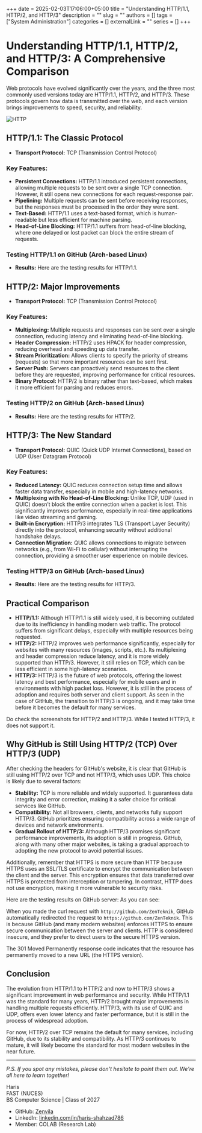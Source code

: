 +++ 
date = 2025-02-03T17:06:00+05:00
title = "Understanding HTTP/1.1, HTTP/2, and HTTP/3"
description = ""
slug = ""
authors = []
tags = ["System Administration"]
categories = []
externalLink = ""
series = []
+++


# Understanding HTTP/1.1, HTTP/2, and HTTP/3: A Comprehensive Comparison

Web protocols have evolved significantly over the years, and the three most commonly used versions today are HTTP/1.1, HTTP/2, and HTTP/3. These protocols govern how data is transmitted over the web, and each version brings improvements to speed, security, and reliability.



  ![HTTP](/HTTPimages/HTTP1-image.png#center)


## HTTP/1.1: The Classic Protocol

- **Transport Protocol:** TCP (Transmission Control Protocol)

### Key Features:

- **Persistent Connections:** HTTP/1.1 introduced persistent connections, allowing multiple requests to be sent over a single TCP connection. However, it still opens new connections for each request-response pair.
- **Pipelining:** Multiple requests can be sent before receiving responses, but the responses must be processed in the order they were sent.
- **Text-Based:** HTTP/1.1 uses a text-based format, which is human-readable but less efficient for machine parsing.
- **Head-of-Line Blocking:** HTTP/1.1 suffers from head-of-line blocking, where one delayed or lost packet can block the entire stream of requests.

### Testing HTTP/1.1 on GitHub (Arch-based Linux)

- **Results:** Here are the testing results for HTTP/1.1.

## HTTP/2: Major Improvements

- **Transport Protocol:** TCP (Transmission Control Protocol)

### Key Features:

- **Multiplexing:** Multiple requests and responses can be sent over a single connection, reducing latency and eliminating head-of-line blocking.
- **Header Compression:** HTTP/2 uses HPACK for header compression, reducing overhead and speeding up data transfer.
- **Stream Prioritization:** Allows clients to specify the priority of streams (requests) so that more important resources can be sent first.
- **Server Push:** Servers can proactively send resources to the client before they are requested, improving performance for critical resources.
- **Binary Protocol:** HTTP/2 is binary rather than text-based, which makes it more efficient for parsing and reduces errors.

### Testing HTTP/2 on GitHub (Arch-based Linux)

- **Results:** Here are the testing results for HTTP/2.

## HTTP/3: The New Standard

- **Transport Protocol:** QUIC (Quick UDP Internet Connections), based on UDP (User Datagram Protocol)

### Key Features:

- **Reduced Latency:** QUIC reduces connection setup time and allows faster data transfer, especially in mobile and high-latency networks.
- **Multiplexing with No Head-of-Line Blocking:** Unlike TCP, UDP (used in QUIC) doesn’t block the entire connection when a packet is lost. This significantly improves performance, especially in real-time applications like video streaming and gaming.
- **Built-in Encryption:** HTTP/3 integrates TLS (Transport Layer Security) directly into the protocol, enhancing security without additional handshake delays.
- **Connection Migration:** QUIC allows connections to migrate between networks (e.g., from Wi-Fi to cellular) without interrupting the connection, providing a smoother user experience on mobile devices.

### Testing HTTP/3 on GitHub (Arch-based Linux)

- **Results:** Here are the testing results for HTTP/3.

## Practical Comparison

- **HTTP/1.1:** Although HTTP/1.1 is still widely used, it is becoming outdated due to its inefficiency in handling modern web traffic. The protocol suffers from significant delays, especially with multiple resources being requested.
- **HTTP/2:** HTTP/2 improves web performance significantly, especially for websites with many resources (images, scripts, etc.). Its multiplexing and header compression reduce latency, and it is more widely supported than HTTP/3. However, it still relies on TCP, which can be less efficient in some high-latency scenarios.
- **HTTP/3:** HTTP/3 is the future of web protocols, offering the lowest latency and best performance, especially for mobile users and in environments with high packet loss. However, it is still in the process of adoption and requires both server and client support. As seen in the case of GitHub, the transition to HTTP/3 is ongoing, and it may take time before it becomes the default for many services.

Do check the screenshots for HTTP/2 and HTTP/3. While I tested HTTP/3, it does not support it.

## Why GitHub is Still Using HTTP/2 (TCP) Over HTTP/3 (UDP)

After checking the headers for GitHub's website, it is clear that GitHub is still using HTTP/2 over TCP and not HTTP/3, which uses UDP. This choice is likely due to several factors:

- **Stability:** TCP is more reliable and widely supported. It guarantees data integrity and error correction, making it a safer choice for critical services like GitHub.
- **Compatibility:** Not all browsers, clients, and networks fully support HTTP/3. GitHub prioritizes ensuring compatibility across a wide range of devices and network environments.
- **Gradual Rollout of HTTP/3:** Although HTTP/3 promises significant performance improvements, its adoption is still in progress. GitHub, along with many other major websites, is taking a gradual approach to adopting the new protocol to avoid potential issues.

Additionally, remember that HTTPS is more secure than HTTP because HTTPS uses an SSL/TLS certificate to encrypt the communication between the client and the server. This encryption ensures that data transferred over HTTPS is protected from interception or tampering. In contrast, HTTP does not use encryption, making it more vulnerable to security risks.

Here are the testing results on GitHub server:
As you can see:

When you made the curl request with `http://github.com/ZenTeknik`, GitHub automatically redirected the request to `https://github.com/ZenTeknik`. This is because GitHub (and many modern websites) enforces HTTPS to ensure secure communication between the server and clients. HTTP is considered insecure, and they prefer to direct users to the secure HTTPS version.

The 301 Moved Permanently response code indicates that the resource has permanently moved to a new URL (the HTTPS version).

## Conclusion

The evolution from HTTP/1.1 to HTTP/2 and now to HTTP/3 shows a significant improvement in web performance and security. While HTTP/1.1 was the standard for many years, HTTP/2 brought major improvements in handling multiple requests efficiently. HTTP/3, with its use of QUIC and UDP, offers even lower latency and faster performance, but it is still in the process of widespread adoption.

For now, HTTP/2 over TCP remains the default for many services, including GitHub, due to its stability and compatibility. As HTTP/3 continues to mature, it will likely become the standard for most modern websites in the near future.

---

*P.S. If you spot any mistakes, please don't hesitate to point them out. We're all here to learn together!*

Haris  
FAST (NUCES)  
BS Computer Science | Class of 2027

- GitHub: [Zenvila](https://github.com/Zenvila)  
- LinkedIn: [linkedin.com/in/haris-shahzad786](https://linkedin.com/in/haris-shahzad786)  
- Member: COLAB (Research Lab)


